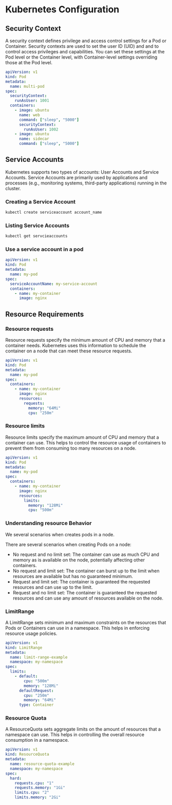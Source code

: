 # Kubernetes Configuration

## Security Context

A security context defines privilege and access control settings for a Pod or Container. Security contexts are used to set the user ID (UID) and and to control access privileges and capabilities. You can set these settings at the Pod level or the Container level, with Container-level settings overriding those at the Pod level.

```yaml
apiVersion: v1
kind: Pod
metadata:
  name: multi-pod
spec:
  securityContext:
    runAsUser: 1001
  containers:
    - image: ubuntu
      name: web
      command: ["sleep", "5000"]
      securityContext:
        runAsUser: 1002
    - image: ubuntu
      name: sidecar
      command: ["sleep", "5000"]
```

## Service Accounts

Kubernetes supports two types of accounts: User Accounts and Service Accounts. Service Accounts are primarily used by applications and processes (e.g., monitoring systems, third-party applications) running in the cluster.

### Creating a Service Account

```bash
kubectl create serviceaccount account_name
```

### Listing Service Accounts

```bash
kubectl get servcieaccounts
```

### Use a service account in a pod

```yaml
apiVersion: v1
kind: Pod
metadata:
  name: my-pod
spec:
  serviceAccountName: my-service-account
  containers:
    - name: my-container
      image: nginx
```

## Resource Requirements

### Resource requests

Resource requests specify the minimum amount of CPU and memory that a container needs. Kubernetes uses this information to schedule the container on a node that can meet these resource requests.

```yaml
apiVersion: v1
kind: Pod
metadata:
  name: my-pod
spec:
  containers:
    - name: my-container
      image: nginx
      resources:
        requests:
          memory: "64Mi"
          cpu: "250m"
```

### Resource limits

Resource limits specify the maximum amount of CPU and memory that a container can use. This helps to control the resource usage of containers to prevent them from consuming too many resources on a node.

```yaml
apiVersion: v1
kind: Pod
metadata:
  name: my-pod
spec:
  containers:
    - name: my-container
      image: nginx
      resources:
        limits:
          memory: "128Mi"
          cpu: "500m"
```

### Understanding resource Behavior

We several scenarios when creates pods in a node.

There are several scenarios when creating Pods on a node:

- No request and no limit set: The container can use as much CPU and memory as is available on the node, potentially affecting other containers.
- No request and limit set: The container can burst up to the limit when resources are available but has no guaranteed minimum.
- Request and limit set: The container is guaranteed the requested resources and can use up to the limit.
- Request and no limit set: The container is guaranteed the requested resources and can use any amount of resources available on the node.

### LimitRange

A LimitRange sets minimum and maximum constraints on the resources that Pods or Containers can use in a namespace. This helps in enforcing resource usage policies.

```yaml
apiVersion: v1
kind: LimitRange
metadata:
  name: limit-range-example
  namespace: my-namespace
spec:
  limits:
    - default:
        cpu: "500m"
        memory: "128Mi"
      defaultRequest:
        cpu: "250m"
        memory: "64Mi"
      type: Container
```

### Resource Quota

A ResourceQuota sets aggregate limits on the amount of resources that a namespace can use. This helps in controlling the overall resource consumption in a namespace.

```yaml
apiVersion: v1
kind: ResourceQuota
metadata:
  name: resource-quota-example
  namespace: my-namespace
spec:
  hard:
    requests.cpu: "1"
    requests.memory: "1Gi"
    limits.cpu: "2"
    limits.memory: "2Gi"
```
